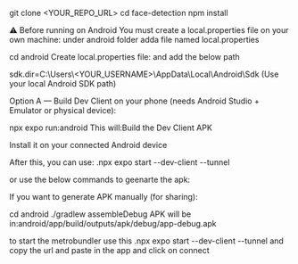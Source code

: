 git clone <YOUR_REPO_URL>
cd face-detection
npm install

⚠️ Before running on Android
You must create a local.properties file on your own machine: under android folder adda file named local.properties 

cd android
Create local.properties file:  and add the below path

sdk.dir=C:\\Users\\<YOUR_USERNAME>\\AppData\\Local\\Android\\Sdk
(Use your local Android SDK path)

Option A — Build Dev Client on your phone (needs Android Studio + Emulator or physical device):

npx expo run:android
This will:Build the Dev Client APK

Install it on your connected Android device

After this, you can use:
.npx expo start --dev-client --tunnel




or use the below commands  to geenarte the apk:

If you want to generate APK manually (for sharing):

cd android
./gradlew assembleDebug
APK will be in:android/app/build/outputs/apk/debug/app-debug.apk

to start the metrobundler  use this
.npx expo start --dev-client --tunnel
and copy the url and paste in the app and click on connect